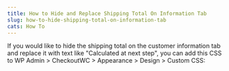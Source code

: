 ```yaml
---
title: How to Hide and Replace Shipping Total On Information Tab
slug: how-to-hide-shipping-total-on-information-tab
cats: How To
---
```



  <p>
    If you would like to hide the shipping total on the customer information tab and replace it with text like "Calculated at next step", you can add this CSS to WP Admin &gt; CheckoutWC &gt; Appearance &gt; Design &gt; Custom CSS:
    <script src="https://gist.github.com/clifgriffin/5bf837ea4959b82c66dc30eb7e87b63a.js" type="text/javascript"></script>
  </p>

